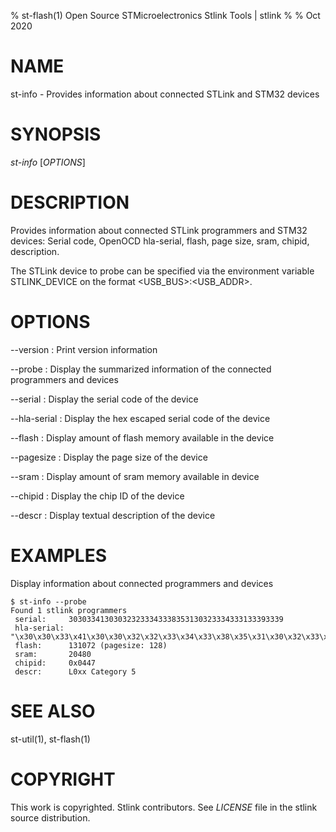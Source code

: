 % st-flash(1) Open Source STMicroelectronics Stlink Tools  | stlink
%
% Oct 2020

# NAME
st-info - Provides information about connected STLink and STM32 devices


# SYNOPSIS
*st-info* \[*OPTIONS*\]


# DESCRIPTION

Provides information about connected STLink programmers and STM32 devices:
Serial code, OpenOCD hla-serial, flash, page size, sram, chipid, description.

The STLink device to probe can be specified via the environment variable
STLINK_DEVICE on the format <USB_BUS>:<USB_ADDR>.

# OPTIONS

\--version
:   Print version information

\--probe
:   Display the summarized information of the connected programmers and devices

\--serial
:   Display the serial code of the device

\--hla-serial
:   Display the hex escaped serial code of the device

\--flash
:   Display amount of flash memory available in the device

\--pagesize
:   Display the page size of the device

\--sram
:   Display amount of sram memory available in device

\--chipid
:   Display the chip ID of the device

\--descr
:   Display textual description of the device


# EXAMPLES
Display information about connected programmers and devices

    $ st-info --probe
    Found 1 stlink programmers
     serial:     303033413030323233343338353130323334333133393339
     hla-serial: "\x30\x30\x33\x41\x30\x30\x32\x32\x33\x34\x33\x38\x35\x31\x30\x32\x33\x34\x33\x31\x33\x39\x33\x39"
     flash:      131072 (pagesize: 128)
     sram:       20480
     chipid:     0x0447
     descr:      L0xx Category 5


# SEE ALSO
st-util(1), st-flash(1)


# COPYRIGHT
This work is copyrighted. Stlink contributors.
See *LICENSE* file in the stlink source distribution.
